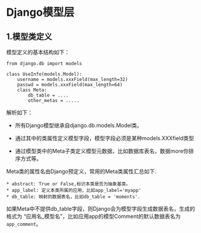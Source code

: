 # Django模型层

## 1.模型类定义
模型定义的基本结构如下：
``` 
from django.db import models

class UseInfo(models.Model):
    username = models.xxxField(max_length=32)
    passwd = models.xxxField(max_length=64)
    class Meta:
        db_table = ....
        other_metas = .....
```

解析如下：
* 所有Django模型继承自django.db.models.Model类。

* 通过其中的类属性定义模型字段，模型字段必须是某种models.XXXfield类型

* 通过模型类中的Meta子类定义模型元数据，比如数据库表名，数据more你排序方式等。

Meta类的属性名由Django预定义，常用的Meta类属性汇总如下.

```
* abstract: True or False,标识本类是否为抽象基类。
* app_label: 定义本类所属的应用，比如app_label='myapp'
* db_table: 映射的数据表名，比如db_table = 'moments'.
```
如果Meta中不提供db_table字段，则Django会为模型字段生成数据表名，生成的格式为
“应用名_模型名”，比如应用app的模型Comment的默认数据表名为 `app_comment`。














